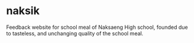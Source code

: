 # naksik
Feedback website for school meal of Naksaeng High school, founded due to tasteless, and unchanging quality of the school meal.
